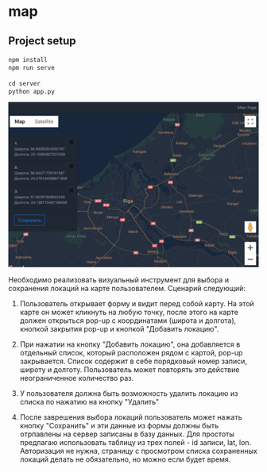 # map

## Project setup
```
npm install
npm run serve

cd server
python app.py
```
![Alt text](https://github.com/AnnaVolovik/map/blob/master/screengrab.png?raw=true "Screengrab")

Необходимо реализовать визуальный инструмент для выбора и сохранения локаций на карте пользователем. Сценарий следующий:

1) Пользователь открывает форму и видит перед собой карту. На этой карте он может кликнуть на любую точку, после этого на карте должен открыться pop-up с координатами (широта и долгота), кнопкой закрытия pop-up и кнопкой "Добавить локацию".

2) При нажатии на кнопку "Добавить локацию", она добавляется в отдельный список, который расположен рядом с картой, pop-up закрывается. Список содержит в себе порядковый номер записи, широту и долготу. Пользователь может повторять это действие неограниченное количество раз.

3) У пользователя должна быть возможность удалить локацию из списка по нажатию на кнопку "Удалить"

4) После заврешения выбора локаций пользователь может нажать кнопку "Сохранить" и эти данные из формы должны быть отрпавлены на сервер записаны в базу данных. Для простоты предлагаю использовать таблицу из трех полей - id записи, lat, lon. Авторизация не нужна, страницу с просмотром списка сохраненных локаций делать не обязательно, но можно если будет время.

